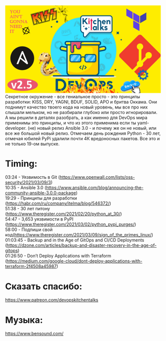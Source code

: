 ![logo](data/dkt19-logo.jpg)
Секретное окружение  - все гениальное просто - это принципы разработки: KISS, DRY, YAGNI, BDUF, SOLID, APO и бритва Оккама. 
Они поднимут качество твоего кода на новый уровень, мы все про них слышали мельком, но не разбирали глубоко или просто игнорировали. А мы решили в деталях разобрать, а как именно для DevOps мира применимы это принципы, и что из этого применима если ты yaml-developer. (не) новый релиз Ansible 3.0 - и почему же он не новый, или все же большой новый релиз. Отмечаем день рождения 
Python - 30 лет, отмечая юбилей  PyPi удалили почти 4К вредоносных пакетов. Все это и не только 19-ом выпуске. 

# Timing:
03:24 - Уязвимость в Git (https://www.openwall.com/lists/oss-security/2021/03/09/3)  
10:35 - Ansible 3.0 (https://www.ansible.com/blog/announcing-the-community-ansible-3.0.0-package)  
19:29 - Принципы для разработки (https://habr.com/ru/company/itelma/blog/546372/)  
51:38 - 30 лет питону (https://www.theregister.com/2021/02/20/python_at_30/)  
54:47 - 3,653 уязвимости в PyPI (https://www.theregister.com/2021/03/02/python_pypi_purges/)  
58:00 - Подпиши свой код(https://www.theregister.com/2021/03/09/sign_of_the_primes_linux/)  
01:03:45 - Backup and in the Age of GitOps and CI/CD Deployments (https://dzone.com/articles/backup-and-disaster-recovery-in-the-age-of-gitops)  
01:26:50 - Don’t Deploy Applications with Terraform (https://medium.com/google-cloud/dont-deploy-applications-with-terraform-2f4508a45987)  


# Сказать спасибо:
https://www.patreon.com/devopskitchentalks

# Музыка:
https://www.bensound.com/